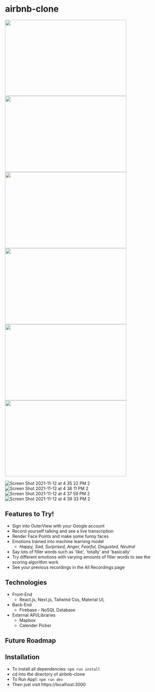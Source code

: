 # airbnb-clone

<img src="https://user-images.githubusercontent.com/66042550/142079298-976a4dd7-7abc-4fd0-a41a-559252e3ac55.png" width="400" height="250"> <img src="https://user-images.githubusercontent.com/66042550/142089521-9d0909b2-44b4-485e-ad30-bbed2a1e2d1d.png" width="400" height="250"> <img src="https://user-images.githubusercontent.com/66042550/142089568-bd8903ba-e1ab-4579-b968-424ff3e0f8e9.png" width="400" height="250"> <img src="https://user-images.githubusercontent.com/66042550/142089521-9d0909b2-44b4-485e-ad30-bbed2a1e2d1d.png" width="400" height="250"> <img src="https://user-images.githubusercontent.com/66042550/142089521-9d0909b2-44b4-485e-ad30-bbed2a1e2d1d.png" width="400" height="250"> <img src="https://user-images.githubusercontent.com/66042550/142089521-9d0909b2-44b4-485e-ad30-bbed2a1e2d1d.png" width="400" height="250">

![Screen Shot 2021-11-12 at 4 35 22 PM 2](https://user-images.githubusercontent.com/66042550/142089568-bd8903ba-e1ab-4579-b968-424ff3e0f8e9.png)
![Screen Shot 2021-11-12 at 4 36 11 PM 2](https://user-images.githubusercontent.com/66042550/142089581-4f922418-5b32-4486-8b33-eab744a634e6.png)
![Screen Shot 2021-11-12 at 4 37 59 PM 2](https://user-images.githubusercontent.com/66042550/142089597-feee532c-a121-481f-b23a-2d208fc53c3a.png)
![Screen Shot 2021-11-12 at 4 39 33 PM 2](https://user-images.githubusercontent.com/66042550/142089610-47373613-810b-4702-be09-b8592f78b28b.png)





## Features to Try!

- Sign into OuterView with your Google account
- Record yourself talking and see a live transcription
- Render Face Points and make some funny faces
- Emotions trained into machine learning model
  - _Happy, Sad, Surprised, Anger, Fearful, Disgusted, Neutral_
- Say lots of filler words such as 'like', 'totally' and 'basically'
- Try different emotions with varying amounts of filler words to see the scoring algorithm work
- See your previous recordings in the All Recordings page

## Technologies

- Front-End
  - React.js, Next.js, Tailwind Css, Material UI,
- Back-End
  - Firebase - NoSQL Database
- External API/Libraries
  - Mapbox   
  - Calender Picker
   
## Future Roadmap



## Installation

- To install all dependencies: `npm run install`
- cd into the directory of airbnb-clone
- To Run App!: `npm run dev`
- Then just visit https://localhost:3000
